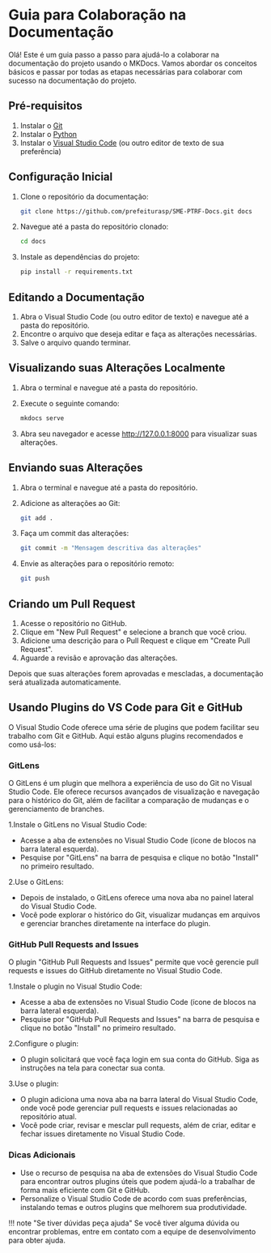 # Guia para Colaboração na Documentação

Olá! Este é um guia passo a passo para ajudá-lo a colaborar na documentação do projeto usando o MKDocs. Vamos abordar os conceitos básicos e passar por todas as etapas necessárias para colaborar com sucesso na documentação do projeto.

## Pré-requisitos

1. Instalar o [Git](https://git-scm.com/downloads) 
2. Instalar o [Python](https://www.python.org/downloads/) 
3. Instalar o [Visual Studio Code](https://code.visualstudio.com/download) (ou outro editor de texto de sua preferência)

## Configuração Inicial

1. Clone o repositório da documentação:

    ```bash
    git clone https://github.com/prefeiturasp/SME-PTRF-Docs.git docs
    ```


2. Navegue até a pasta do repositório clonado:
    
    ```bash
    cd docs
    ```
   

3. Instale as dependências do projeto:

    ```bash
    pip install -r requirements.txt
    ```
   

## Editando a Documentação

1. Abra o Visual Studio Code (ou outro editor de texto) e navegue até a pasta do repositório.
2. Encontre o arquivo que deseja editar e faça as alterações necessárias.
3. Salve o arquivo quando terminar.

## Visualizando suas Alterações Localmente

1. Abra o terminal e navegue até a pasta do repositório.
2. Execute o seguinte comando:
    
    ```bash
    mkdocs serve
    ```

3. Abra seu navegador e acesse http://127.0.0.1:8000 para visualizar suas alterações.

## Enviando suas Alterações

1. Abra o terminal e navegue até a pasta do repositório.
2. Adicione as alterações ao Git:

    ```bash
    git add .
    ```

3. Faça um commit das alterações:
    
    ```bash
    git commit -m "Mensagem descritiva das alterações"
    ```
4. Envie as alterações para o repositório remoto:
    
    ```bash
    git push
    ```

## Criando um Pull Request

1. Acesse o repositório no GitHub.
2. Clique em "New Pull Request" e selecione a branch que você criou.
3. Adicione uma descrição para o Pull Request e clique em "Create Pull Request".
4. Aguarde a revisão e aprovação das alterações.

Depois que suas alterações forem aprovadas e mescladas, a documentação será atualizada automaticamente.

## Usando Plugins do VS Code para Git e GitHub

O Visual Studio Code oferece uma série de plugins que podem facilitar seu trabalho com Git e GitHub. Aqui estão alguns plugins recomendados e como usá-los:

### GitLens

O GitLens é um plugin que melhora a experiência de uso do Git no Visual Studio Code. Ele oferece recursos avançados de visualização e navegação para o histórico do Git, além de facilitar a comparação de mudanças e o gerenciamento de branches.

1.Instale o GitLens no Visual Studio Code:

- Acesse a aba de extensões no Visual Studio Code (ícone de blocos na barra lateral esquerda).
- Pesquise por "GitLens" na barra de pesquisa e clique no botão "Install" no primeiro resultado.

2.Use o GitLens:

- Depois de instalado, o GitLens oferece uma nova aba no painel lateral do Visual Studio Code.
- Você pode explorar o histórico do Git, visualizar mudanças em arquivos e gerenciar branches diretamente na interface do plugin.

### GitHub Pull Requests and Issues

O plugin "GitHub Pull Requests and Issues" permite que você gerencie pull requests e issues do GitHub diretamente no Visual Studio Code.

1.Instale o plugin no Visual Studio Code:

- Acesse a aba de extensões no Visual Studio Code (ícone de blocos na barra lateral esquerda).
- Pesquise por "GitHub Pull Requests and Issues" na barra de pesquisa e clique no botão "Install" no primeiro resultado.

2.Configure o plugin:

- O plugin solicitará que você faça login em sua conta do GitHub. Siga as instruções na tela para conectar sua conta.

3.Use o plugin:

- O plugin adiciona uma nova aba na barra lateral do Visual Studio Code, onde você pode gerenciar pull requests e issues relacionadas ao repositório atual.
- Você pode criar, revisar e mesclar pull requests, além de criar, editar e fechar issues diretamente no Visual Studio Code.

### Dicas Adicionais

- Use o recurso de pesquisa na aba de extensões do Visual Studio Code para encontrar outros plugins úteis que podem ajudá-lo a trabalhar de forma mais eficiente com Git e GitHub.
- Personalize o Visual Studio Code de acordo com suas preferências, instalando temas e outros plugins que melhorem sua produtividade.


!!! note "Se tiver dúvidas peça ajuda"
    Se você tiver alguma dúvida ou encontrar problemas, entre em contato com a equipe de desenvolvimento para obter ajuda.


